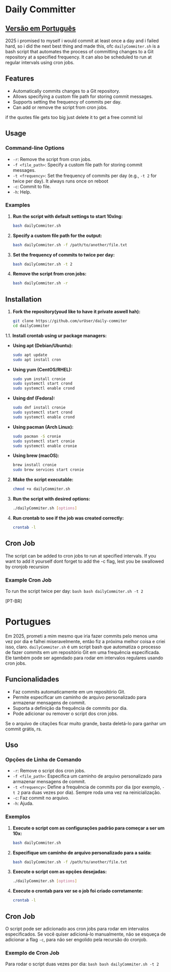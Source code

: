 # Daily Committer #
## [Versão em Português](#portugues)

2025 i promised to myself i would commit at least once a day and i failed hard, so i did the next best thing and made this, ofc
`dailyCommiter.sh` is a bash script that automates the process of committing changes to a Git repository at a specified frequency. It can also be scheduled to run at regular intervals using cron jobs.

## Features

- Automatically commits changes to a Git repository.
- Allows specifying a custom file path for storing commit messages.
- Supports setting the frequency of commits per day.
- Can add or remove the script from cron jobs.

if the quotes file gets too big just delete it to get a free commit lol

## Usage

### Command-line Options

- `-r`: Remove the script from cron jobs.
- `-f <file_path>`: Specify a custom file path for storing commit messages.
- `-t <frequency>`: Set the frequency of commits per day (e.g., `-t 2` for twice per day). It always runs once on reboot
- `-c`: Commit to file.
- `-h`: Help.



### Examples

1. **Run the script with default settings to start 10xIng:**
    ```bash
    bash dailyCommiter.sh
    ```

2. **Specify a custom file path for the output:**
    ```bash
    bash dailyCommiter.sh -f /path/to/another/file.txt
    ```

3. **Set the frequency of commits to twice per day:**
    ```bash
    bash dailyCommiter.sh -t 2
    ```

4. **Remove the script from cron jobs:**
    ```bash
    bash dailyCommiter.sh -r
    ```

## Installation

1. **Fork the repository(youd like to have it private aswell hah):**
    ```bash
    git clone https://github.com/urUser/daily-commiter
    cd dailyCommiter
    ```
1.1. **Install crontab using ur package managers:**

- **Using apt (Debian/Ubuntu):**
    ```bash
    sudo apt update
    sudo apt install cron
    ```

- **Using yum (CentOS/RHEL):**
    ```bash
    sudo yum install cronie
    sudo systemctl start crond
    sudo systemctl enable crond
    ```

- **Using dnf (Fedora):**
    ```bash
    sudo dnf install cronie
    sudo systemctl start crond
    sudo systemctl enable crond
    ```

- **Using pacman (Arch Linux):**
    ```bash
    sudo pacman -S cronie
    sudo systemctl start cronie
    sudo systemctl enable cronie
    ```

- **Using brew (macOS):**
    ```bash
    brew install cronie
    sudo brew services start cronie
    ```

2. **Make the script executable:**
    ```bash
    chmod +x dailyCommiter.sh
    ```

3. **Run the script with desired options:**
    ```bash
    ./dailyCommiter.sh [options]
    ```

3. **Run crontab to see if the job was created correctly:**
    ```bash
    crontab -l
    ```

## Cron Job

The script can be added to cron jobs to run at specified intervals. If you want to add it yourself dont forget to add the -c flag, lest you be swallowed by cronjob recursion

### Example Cron Job

To run the script twice per day:
    ```bash
    bash dailyCommiter.sh -t 2
    ```

[PT-BR]

# Portugues

Em 2025, prometi a mim mesmo que iria fazer commits pelo menos uma vez por dia e falhei miseravelmente, então fiz a próxima melhor coisa e criei isso, claro.
`dailyCommiter.sh` é um script bash que automatiza o processo de fazer commits em um repositório Git em uma frequência especificada. Ele também pode ser agendado para rodar em intervalos regulares usando cron jobs.

## Funcionalidades

- Faz commits automaticamente em um repositório Git.
- Permite especificar um caminho de arquivo personalizado para armazenar mensagens de commit.
- Suporta a definição da frequência de commits por dia.
- Pode adicionar ou remover o script dos cron jobs.

Se o arquivo de citações ficar muito grande, basta deletá-lo para ganhar um commit grátis, rs.

## Uso

### Opções de Linha de Comando

- `-r`: Remove o script dos cron jobs.
- `-f <file_path>`: Especifica um caminho de arquivo personalizado para armazenar mensagens de commit.
- `-t <frequency>`: Define a frequência de commits por dia (por exemplo, `-t 2` para duas vezes por dia). Sempre roda uma vez na reinicialização.
- `-c`: Faz commit no arquivo.
- `-h`: Ajuda.

### Exemplos

1. **Execute o script com as configurações padrão para começar a ser um 10x:**
    ```bash
    bash dailyCommiter.sh
    ```

2. **Especifique um caminho de arquivo personalizado para a saída:**
    ```bash
    bash dailyCommiter.sh -f /path/to/another/file.txt
    ```

3. **Execute o script com as opções desejadas:**
    ```bash
    ./dailyCommiter.sh [options]
    ```

3. **Execute o crontab para ver se o job foi criado corretamente:**
    ```bash
    crontab -l
    ```

## Cron Job

O script pode ser adicionado aos cron jobs para rodar em intervalos especificados. Se você quiser adicioná-lo manualmente, não se esqueça de adicionar a flag `-c`, para não ser engolido pela recursão do cronjob.

### Exemplo de Cron Job

Para rodar o script duas vezes por dia:
    ```bash
    bash dailyCommiter.sh -t 2
    ```